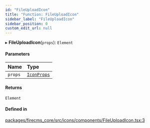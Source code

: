 ```yaml
---
id: "FileUploadIcon"
title: "Function: FileUploadIcon"
sidebar_label: "FileUploadIcon"
sidebar_position: 0
custom_edit_url: null
---
```


▸ **FileUploadIcon**(`props`): `Element`

#### Parameters

| Name | Type |
| :------ | :------ |
| `props` | [`IconProps`](../types/IconProps.md) |

#### Returns

`Element`

#### Defined in

[packages/firecms_core/src/icons/components/FileUploadIcon.tsx:3](https://github.com/FireCMSco/firecms/blob/d45f3739/packages/firecms_core/src/icons/components/FileUploadIcon.tsx#L3)
